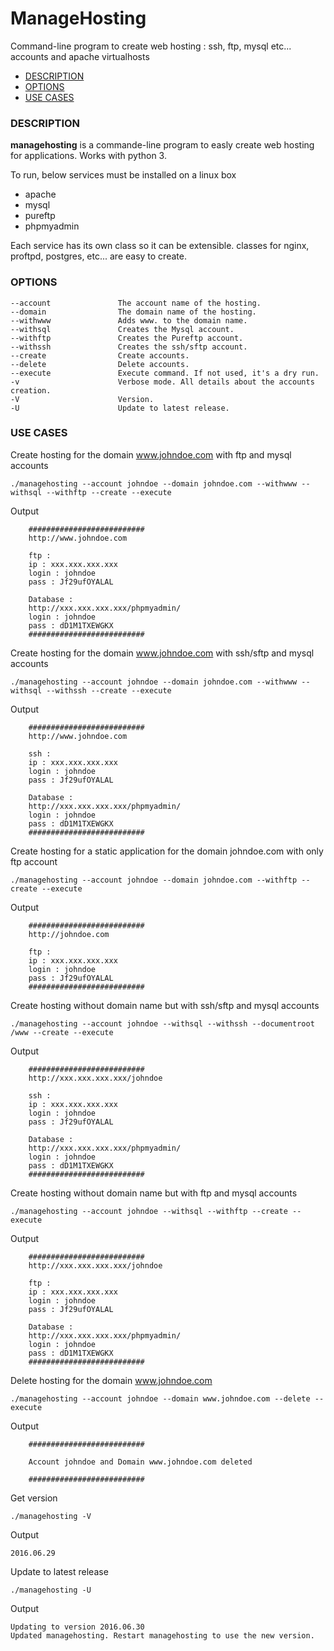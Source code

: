 # ManageHosting

Command-line program to create web hosting : ssh, ftp, mysql etc... accounts and apache virtualhosts

- [DESCRIPTION](#description)
- [OPTIONS](#options)
- [USE CASES](#use-cases)

### DESCRIPTION
**managehosting** is a commande-line program to easly create web hosting for applications.
Works with python 3.

To run, below services must be installed on a linux box
 - apache
 - mysql
 - pureftp
 - phpmyadmin

Each service has its own class so it can be extensible.
classes for nginx, proftpd, postgres, etc... are easy to create.

### OPTIONS

    --account				The account name of the hosting.
    --domain				The domain name of the hosting.
    --withwww				Adds www. to the domain name.
    --withsql				Creates the Mysql account.
    --withftp				Creates the Pureftp account.
    --withssh				Creates the ssh/sftp account.
    --create				Create accounts.
    --delete				Delete accounts.
    --execute				Execute command. If not used, it's a dry run.
    -v						Verbose mode. All details about the accounts creation.
    -V						Version.
    -U						Update to latest release.

### USE CASES
Create hosting for the domain www.johndoe.com with ftp and mysql accounts

    ./managehosting --account johndoe --domain johndoe.com --withwww --withsql --withftp --create --execute

Output

		##########################
		http://www.johndoe.com

		ftp :
		ip : xxx.xxx.xxx.xxx
		login : johndoe
		pass : Jf29ufOYALAL

		Database :
		http://xxx.xxx.xxx.xxx/phpmyadmin/
		login : johndoe
		pass : dD1M1TXEWGKX
		##########################


Create hosting for the domain www.johndoe.com with ssh/sftp and mysql accounts

    ./managehosting --account johndoe --domain johndoe.com --withwww --withsql --withssh --create --execute

Output

		##########################
		http://www.johndoe.com

		ssh :
		ip : xxx.xxx.xxx.xxx
		login : johndoe
		pass : Jf29ufOYALAL

		Database :
		http://xxx.xxx.xxx.xxx/phpmyadmin/
		login : johndoe
		pass : dD1M1TXEWGKX
		##########################

Create hosting for a static application for the domain johndoe.com with only ftp account

    ./managehosting --account johndoe --domain johndoe.com --withftp --create --execute

Output

		##########################
		http://johndoe.com

		ftp :
		ip : xxx.xxx.xxx.xxx
		login : johndoe
		pass : Jf29ufOYALAL
		##########################

Create hosting without domain name but with ssh/sftp and mysql accounts

    ./managehosting --account johndoe --withsql --withssh --documentroot /www --create --execute

Output

		##########################
		http://xxx.xxx.xxx.xxx/johndoe

		ssh :
		ip : xxx.xxx.xxx.xxx
		login : johndoe
		pass : Jf29ufOYALAL

		Database :
		http://xxx.xxx.xxx.xxx/phpmyadmin/
		login : johndoe
		pass : dD1M1TXEWGKX
		##########################

Create hosting without domain name but with ftp and mysql accounts

    ./managehosting --account johndoe --withsql --withftp --create --execute

Output

		##########################
		http://xxx.xxx.xxx.xxx/johndoe

		ftp :
		ip : xxx.xxx.xxx.xxx
		login : johndoe
		pass : Jf29ufOYALAL

		Database :
		http://xxx.xxx.xxx.xxx/phpmyadmin/
		login : johndoe
		pass : dD1M1TXEWGKX
		##########################


Delete hosting for the domain www.johndoe.com

    ./managehosting --account johndoe --domain www.johndoe.com --delete --execute

Output

		##########################

		Account johndoe and Domain www.johndoe.com deleted

		##########################

Get version

    ./managehosting -V

Output

    2016.06.29

Update to latest release

    ./managehosting -U

Output

    Updating to version 2016.06.30
    Updated managehosting. Restart managehosting to use the new version.